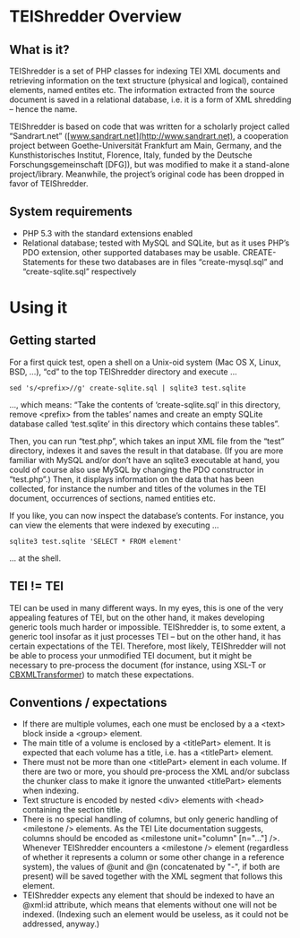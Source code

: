 TEIShredder Overview
=========================

What is it?
--------------
TEIShredder is a set of PHP classes for indexing TEI XML documents and retrieving information on the text structure (physical and logical), contained elements, named entites etc. The information extracted from the source document is saved in a relational database, i.e. it is a form of XML shredding – hence the name.

TEIShredder is based on code that was written for a scholarly project called “Sandrart.net” ([www.sandrart.net](http://www.sandrart.net), a cooperation project between Goethe-Universität Frankfurt am Main, Germany, and the Kunsthistorisches Institut, Florence, Italy, funded by the Deutsche Forschungsgemeinschaft [DFG]), but was modified to make it a stand-alone project/library. Meanwhile, the project’s original code has been dropped in favor of TEIShredder.

System requirements
-----------------

* PHP 5.3 with the standard extensions enabled
* Relational database; tested with MySQL and SQLite, but as it uses PHP’s PDO extension, other supported databases may be usable. CREATE-Statements for these two databases are in files “create-mysql.sql” and “create-sqlite.sql” respectively


Using it
===========

Getting started
----------------
For a first quick test, open a shell on a Unix-oid system (Mac OS X, Linux, BSD, …), “cd” to the top TEIShredder directory and execute …

	sed 's/<prefix>//g' create-sqlite.sql | sqlite3 test.sqlite

…, which means: “Take the contents of ‘create-sqlite.sql’ in this directory, remove &lt;prefix&gt; from the tables’ names and create an empty SQLite database called ‘test.sqlite’ in this directory which contains these tables”.

Then, you can run “test.php”, which takes an input XML file from the “test” directory, indexes it and saves the result in that database. (If you are more familiar with MySQL and/or don’t have an sqlite3 executable at hand, you could of course also use MySQL by changing the PDO constructor in “test.php”.) Then, it displays information on the data that has been collected, for instance the number and titles of the volumes in the TEI document, occurrences of sections, named entities etc.

If you like, you can now inspect the database’s contents. For instance, you can view the elements that were indexed by executing ...

	sqlite3 test.sqlite 'SELECT * FROM element'

... at the shell.

TEI != TEI
------------
TEI can be used in many different ways. In my eyes, this is one of the very appealing features of TEI, but on the other hand, it makes developing generic tools much harder or impossible. TEIShredder is, to some extent, a generic tool insofar as it just processes TEI – but on the other hand, it has certain expectations of the TEI. Therefore, most likely, TEIShredder will not be able to process your unmodified TEI document, but it might be necessary to pre-process the document (for instance, using XSL-T or [CBXMLTransformer](https://github.com/BlueM/CBXMLTransformer)) to match these expectations.

Conventions / expectations
--------------------------

* If there are multiple volumes, each one must be enclosed by a a &lt;text&gt; block inside a &lt;group&gt; element.
* The main title of a volume is enclosed by a &lt;titlePart&gt; element. It is expected that each volume has a title, i.e. has a &lt;titlePart&gt; element.
* There must not be more than one &lt;titlePart&gt; element in each volume. If there are two or more, you should pre-process the XML and/or subclass the chunker class to make it ignore the unwanted &lt;titlePart&gt; elements when indexing.
* Text structure is encoded by nested &lt;div&gt; elements with &lt;head&gt; containing the section title.
* There is no special handling of columns, but only generic handling of &lt;milestone /&gt; elements. As the TEI Lite documentation suggests, columns should be encoded as &lt;milestone unit="column" [n="..."] /&gt;. Whenever TEIShredder encounters a &lt;milestone /&gt; element (regardless of whether it represents a column or some other change in a reference system), the values of @unit and @n (concatenated by "-", if both are present) will be saved together with the XML segment that follows this element.
* TEIShredder expects any element that should be indexed to have an @xml:id attribute, which means that elements without one will not be indexed. (Indexing such an element would be useless, as it could not be addressed, anyway.)
